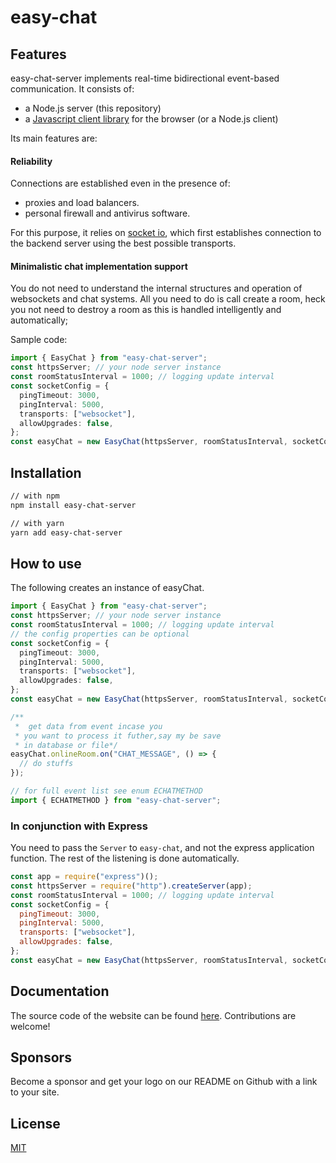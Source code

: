 # easy-chat

## Features

easy-chat-server implements real-time bidirectional event-based communication. It consists of:

- a Node.js server (this repository)
- a [Javascript client library](https://github.com/BrianPollar/easy-chat-client) for the browser (or a Node.js client)

Its main features are:

#### Reliability

Connections are established even in the presence of:

- proxies and load balancers.
- personal firewall and antivirus software.

For this purpose, it relies on [socket io](https://github.com/socketio), which first establishes connection to the backend server using the best possible transports.

#### Minimalistic chat implementation support

You do not need to understand the internal structures and operation of websockets and chat systems.
All you need to do is call create a room, heck you not need to destroy a room as this is handled intelligently and automatically;

Sample code:

```ts
import { EasyChat } from "easy-chat-server";
const httpsServer; // your node server instance
const roomStatusInterval = 1000; // logging update interval
const socketConfig = {
  pingTimeout: 3000,
  pingInterval: 5000,
  transports: ["websocket"],
  allowUpgrades: false,
};
const easyChat = new EasyChat(httpsServer, roomStatusInterval, socketConfig);
```

## Installation

```bash
// with npm
npm install easy-chat-server

// with yarn
yarn add easy-chat-server
```

## How to use

The following creates an instance of easyChat.

```ts
import { EasyChat } from "easy-chat-server";
const httpsServer; // your node server instance
const roomStatusInterval = 1000; // logging update interval
// the config properties can be optional
const socketConfig = {
  pingTimeout: 3000,
  pingInterval: 5000,
  transports: ["websocket"],
  allowUpgrades: false,
};
const easyChat = new EasyChat(httpsServer, roomStatusInterval, socketConfig);

/**
 *  get data from event incase you
 * you want to process it futher,say my be save
 * in database or file*/
easyChat.onlineRoom.on("CHAT_MESSAGE", () => {
  // do stuffs
});

// for full event list see enum ECHATMETHOD
import { ECHATMETHOD } from "easy-chat-server";
```

### In conjunction with Express

You need to pass the `Server` to `easy-chat`, and not the express application function. The rest of the listening is done automatically.

```js
const app = require("express")();
const httpsServer = require("http").createServer(app);
const roomStatusInterval = 1000; // logging update interval
const socketConfig = {
  pingTimeout: 3000,
  pingInterval: 5000,
  transports: ["websocket"],
  allowUpgrades: false,
};
const easyChat = new EasyChat(httpsServer, roomStatusInterval, socketConfig);
```

## Documentation

The source code of the website can be found [here](https://github.com/BrianPolar/easy-chat-server). Contributions are welcome!

## Sponsors

Become a sponsor and get your logo on our README on Github with a link to your site.

## License

[MIT](LICENSE)
